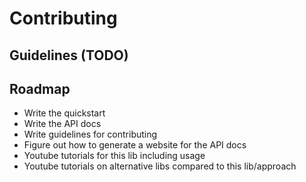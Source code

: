 # Contributing

## Guidelines (TODO)

## Roadmap

- Write the quickstart
- Write the API docs
- Write guidelines for contributing
- Figure out how to generate a website for the API docs
- Youtube tutorials for this lib including usage
- Youtube tutorials on alternative libs compared to this lib/approach
